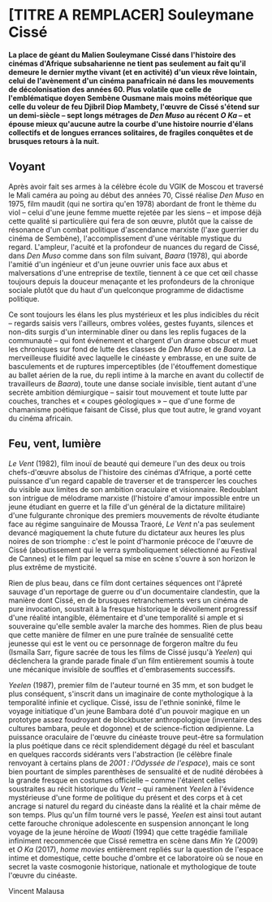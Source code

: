 # [TITRE A REMPLACER] Souleymane Cissé

**La place de géant du Malien Souleymane Cissé dans l'histoire des cinémas d'Afrique subsaharienne ne tient pas seulement au fait qu'il demeure le dernier mythe vivant (et en activité) d'un vieux rêve lointain, celui de l'avènement d'un cinéma panafricain né dans les mouvements de décolonisation des années 60. Plus volatile que celle de l'emblématique doyen Sembène Ousmane mais moins météorique que celle du voleur de feu Djibril Diop Mambety, l'œuvre de Cissé s'étend sur un demi-siècle – sept longs métrages de _Den Muso_ au récent _O Ka_ – et épouse mieux qu'aucune autre la courbe d'une histoire nourrie d'élans collectifs et de longues errances solitaires, de fragiles conquêtes et de brusques retours à la nuit.**

## Voyant

Après avoir fait ses armes à la célèbre école du VGIK de Moscou et traversé le Mali caméra au poing au début des années 70, Cissé réalise _Den Muso_ en 1975, film maudit (qui ne sortira qu'en 1978) abordant de front le thème du viol – celui d'une jeune femme muette rejetée par les siens – et impose déjà cette qualité si particulière qui fera de son œuvre, plutôt que la caisse de résonance d'un combat politique d'ascendance marxiste (l'axe guerrier du cinéma de Sembène), l'accomplissement d'une véritable mystique du regard. L'ampleur, l'acuité et la profondeur de nuances du regard de Cissé, dans _Den Muso_ comme dans son film suivant, _Baara_ (1978), qui aborde l'amitié d'un ingénieur et d'un jeune ouvrier unis face aux abus et malversations d'une entreprise de textile, tiennent à ce que cet œil chasse toujours depuis la douceur menaçante et les profondeurs de la chronique sociale plutôt que du haut d'un quelconque programme de didactisme politique.

Ce sont toujours les élans les plus mystérieux et les plus indicibles du récit – regards saisis vers l'ailleurs, ombres volées, gestes fuyants, silences et non-dits surgis d'un interminable dîner ou dans les replis fugaces de la communauté – qui font événement et chargent d'un drame obscur et muet les chroniques sur fond de lutte des classes de _Den Muso_ et de _Baara_. La merveilleuse fluidité avec laquelle le cinéaste y embrasse, en une suite de basculements et de ruptures imperceptibles (de l'étouffement domestique au ballet aérien de la rue, du repli intime à la marche en avant du collectif de travailleurs de _Baara_), toute une danse sociale invisible, tient autant d'une secrète ambition démiurgique – saisir tout mouvement et toute lutte par couches, tranches et « coupes géologiques » – que d'une forme de chamanisme poétique faisant de Cissé, plus que tout autre, le grand voyant du cinéma africain.

## Feu, vent, lumière

_Le Vent_ (1982), film inouï de beauté qui demeure l'un des deux ou trois chefs-d'œuvre absolus de l'histoire des cinémas d'Afrique, a porté cette puissance d'un regard capable de traverser et de transpercer les couches du visible aux limites de son ambition oraculaire et visionnaire. Redoublant son intrigue de mélodrame marxiste (l'histoire d'amour impossible entre un jeune étudiant en guerre et la fille d'un général de la dictature militaire) d'une fulgurante chronique des premiers mouvements de révolte étudiante face au régime sanguinaire de Moussa Traoré, _Le Vent_ n'a pas seulement devancé magiquement la chute future du dictateur aux heures les plus noires de son triomphe : c'est le point d'harmonie précoce de l'œuvre de Cissé (aboutissement qui le verra symboliquement sélectionné au Festival de Cannes) et le film par lequel sa mise en scène s'ouvre à son horizon le plus extrême de mysticité.

Rien de plus beau, dans ce film dont certaines séquences ont l'âpreté sauvage d'un reportage de guerre ou d'un documentaire clandestin, que la manière dont Cissé, en de brusques retranchements vers un cinéma de pure invocation, soustrait à la fresque historique le dévoilement progressif d'une réalité intangible, élémentaire et d'une temporalité si ample et si souveraine qu'elle semble avaler la marche des hommes. Rien de plus beau que cette manière de filmer en une pure traînée de sensualité cette jeunesse qui est le vent ou ce personnage de forgeron maître du feu (Ismaïla Sarr, figure sacrée de tous les films de Cissé jusqu'à _Yeelen_) qui déclenchera la grande parade finale d'un film entièrement soumis à toute une mécanique invisible de souffles et d'embrasements successifs.

_Yeelen_ (1987), premier film de l'auteur tourné en 35 mm, et son budget le plus conséquent, s'inscrit dans un imaginaire de conte mythologique à la temporalité infinie et cyclique. Cissé, issu de l'ethnie soninké, filme le voyage initiatique d'un jeune Bambara doté d'un pouvoir magique en un prototype assez foudroyant de blockbuster anthropologique (inventaire des cultures bambara, peule et dogonne) et de science-fiction œdipienne. La puissance oraculaire de l'œuvre du cinéaste trouve peut-être sa formulation la plus poétique dans ce récit splendidement dégagé du réel et basculant en quelques raccords sidérants vers l'abstraction (le célèbre finale renvoyant à certains plans de _2001 : l'Odyssée de l'espace_), mais ce sont bien pourtant de simples parenthèses de sensualité et de nudité dérobées à la grande fresque en costumes officielle – comme l'étaient celles soustraites au récit historique du _Vent_ – qui ramènent _Yeelen_ à l'évidence mystérieuse d'une forme de politique du présent et des corps et à cet ancrage si naturel du regard du cinéaste dans la réalité et la chair même de son temps. Plus qu'un film tourné vers le passé, _Yeelen_ est ainsi tout autant cette farouche chronique adolescente en suspension annonçant le long voyage de la jeune héroïne de _Waati_ (1994) que cette tragédie familiale infiniment recommencée que Cissé remettra en scène dans _Min Ye_ (2009) et _O Ka_ (2017), _home movies_ entièrement repliés sur la question de l'espace intime et domestique, cette bouche d'ombre et ce laboratoire où se noue en secret la vaste cosmogonie historique, nationale et mythologique de toute l'œuvre du cinéaste.

Vincent Malausa
